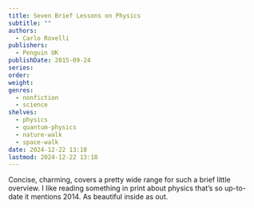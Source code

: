 ```yaml
---
title: Seven Brief Lessons on Physics
subtitle: ""
authors:
  - Carlo Rovelli
publishers:
  - Penguin UK
publishDate: 2015-09-24
series: 
order: 
weight: 
genres:
  - nonfiction
  - science
shelves:
  - physics
  - quantum-physics
  - nature-walk
  - space-walk
date: 2024-12-22 13:18
lastmod: 2024-12-22 13:18
---
```

Concise, charming, covers a pretty wide range for such a brief little overview. I like reading something in print about physics that’s so up-to-date it mentions 2014. As beautiful inside as out.